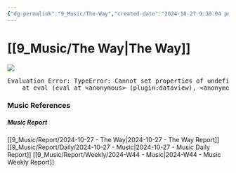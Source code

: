 ```yaml
---
{"dg-permalink":"9_Music/The-Way","created-date":"2024-10-27 9:30:04 pm","date":"2024-10-27","type":"music","tags":["music"],"aliases":null,"title":"The Way","music-url":"https://open.spotify.com/track/0S4RKPbRDA72tvKwVdXQqe","album":"Yours Truly","album-release-date":"2013-01-01","album-url":"https://open.spotify.com/album/6czdbbMtGbAkZ6ud2OMTcg","cover":"![Yours Truly](https://i.scdn.co/image/ab67616d00001e02ea28881e9e363244a4a2347b)","cover-url":"https://i.scdn.co/image/ab67616d00001e02ea28881e9e363244a4a2347b","artists":"Ariana Grande, Mac Miller","added-at":"Sun Oct 27 2024 - 오후 9:30:06","rating":"⭐⭐⭐⭐⭐⭐⭐","dg-publish":true,"permalink":"/9_Music/The-Way/","dgPassFrontmatter":true,"noteIcon":"1"}
---
```


# [[9_Music/The Way\|The Way]]
![](https://i.scdn.co/image/ab67616d00001e02ea28881e9e363244a4a2347b)


<pre class="dataview dataview-error">Evaluation Error: TypeError: Cannot set properties of undefined (setting 'innerHTML')
    at eval (eval at &lt;anonymous&gt; (plugin:dataview), &lt;anonymous&gt;:6:21)</pre>



### Music References
##### Music Report
[[9_Music/Report/2024-10-27 - The Way\|2024-10-27 - The Way Report]]
[[9_Music/Report/Daily/2024-10-27 - Music\|2024-10-27 - Music Daily Report]]
[[9_Music/Report/Weekly/2024-W44 - Music\|2024-W44 - Music Weekly Report]]





